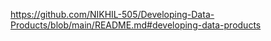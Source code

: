 https://github.com/NIKHIL-505/Developing-Data-Products/blob/main/README.md#developing-data-products

